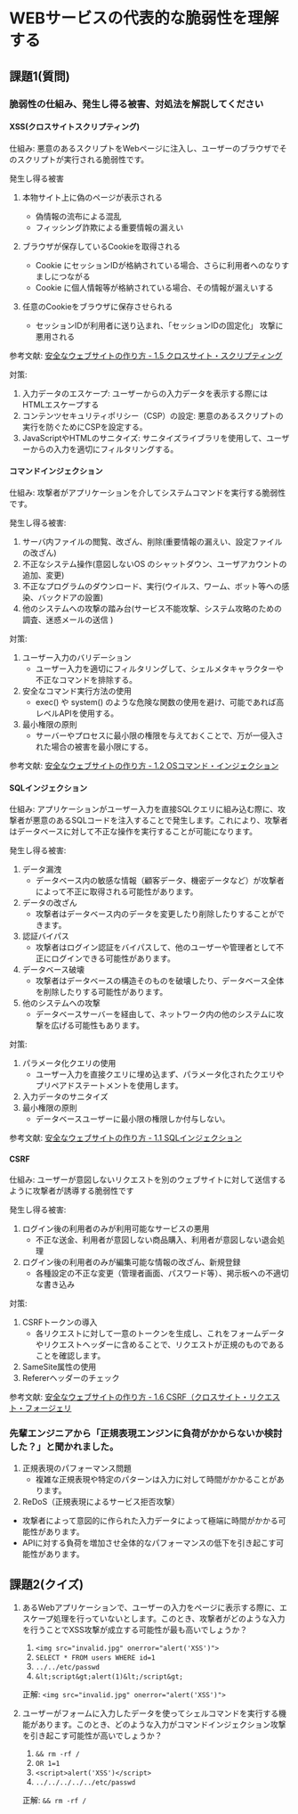 # WEBサービスの代表的な脆弱性を理解する

## 課題1(質問)

### 脆弱性の仕組み、発生し得る被害、対処法を解説してください

#### XSS(クロスサイトスクリプティング)

仕組み: 悪意のあるスクリプトをWebページに注入し、ユーザーのブラウザでそのスクリプトが実行される脆弱性です。

発生し得る被害
1. 本物サイト上に偽のページが表示される
    - 偽情報の流布による混乱
    - フィッシング詐欺による重要情報の漏えい
2. ブラウザが保存しているCookieを取得される
    - Cookie にセッションIDが格納されている場合、さらに利用者へのなりすましにつながる
    - Cookie に個人情報等が格納されている場合、その情報が漏えいする

3. 任意のCookieをブラウザに保存させられる
    -  セッションIDが利用者に送り込まれ、「セッションIDの固定化」 攻撃に悪用される
    
参考文献: [安全なウェブサイトの作り方 - 1.5 クロスサイト・スクリプティング](https://www.ipa.go.jp/security/vuln/websecurity/cross-site-scripting.html)

対策: 
1. 入力データのエスケープ: ユーザーからの入力データを表示する際にはHTMLエスケープする
2. コンテンツセキュリティポリシー（CSP）の設定: 悪意のあるスクリプトの実行を防ぐためにCSPを設定する。
3. JavaScriptやHTMLのサニタイズ: サニタイズライブラリを使用して、ユーザーからの入力を適切にフィルタリングする。

#### コマンドインジェクション

仕組み: 攻撃者がアプリケーションを介してシステムコマンドを実行する脆弱性です。

発生し得る被害:
1. サーバ内ファイルの閲覧、改ざん、削除(重要情報の漏えい、設定ファイルの改ざん)
2. 不正なシステム操作(意図しないOS のシャットダウン、ユーザアカウントの追加、変更)
3. 不正なプログラムのダウンロード、実行(ウイルス、ワーム、ボット等への感染、バックドアの設置)
4. 他のシステムへの攻撃の踏み台(サービス不能攻撃、システム攻略のための調査、迷惑メールの送信 )

対策:
1. ユーザー入力のバリデーション 
    -  ユーザー入力を適切にフィルタリングして、シェルメタキャラクターや不正なコマンドを排除する。
2. 安全なコマンド実行方法の使用
    -  exec() や system() のような危険な関数の使用を避け、可能であれば高レベルAPIを使用する。
3. 最小権限の原則
    - サーバーやプロセスに最小限の権限を与えておくことで、万が一侵入された場合の被害を最小限にする。

参考文献: [安全なウェブサイトの作り方 - 1.2 OSコマンド・インジェクション](https://www.ipa.go.jp/security/vuln/websecurity/os-command.html)

#### SQLインジェクション

仕組み: アプリケーションがユーザー入力を直接SQLクエリに組み込む際に、攻撃者が悪意のあるSQLコードを注入することで発生します。これにより、攻撃者はデータベースに対して不正な操作を実行することが可能になります。

発生し得る被害:
1. データ漏洩
    - データベース内の敏感な情報（顧客データ、機密データなど）が攻撃者によって不正に取得される可能性があります。
2. データの改ざん
    - 攻撃者はデータベース内のデータを変更したり削除したりすることができます。
3. 認証バイパス
    - 攻撃者はログイン認証をバイパスして、他のユーザーや管理者として不正にログインできる可能性があります。
4. データベース破壊
    - 攻撃者はデータベースの構造そのものを破壊したり、データベース全体を削除したりする可能性があります。
5. 他のシステムへの攻撃
    - データベースサーバーを経由して、ネットワーク内の他のシステムに攻撃を広げる可能性もあります。
    
対策:
1. パラメータ化クエリの使用
    - ユーザー入力を直接クエリに埋め込まず、パラメータ化されたクエリやプリペアドステートメントを使用します。 
2. 入力データのサニタイズ
3. 最小権限の原則
    - データベースユーザーに最小限の権限しか付与しない。 

参考文献: [安全なウェブサイトの作り方 - 1.1 SQLインジェクション](https://www.ipa.go.jp/security/vuln/websecurity/sql.html)

#### CSRF
仕組み: ユーザーが意図しないリクエストを別のウェブサイトに対して送信するように攻撃者が誘導する脆弱性です

発生し得る被害:
1. ログイン後の利用者のみが利用可能なサービスの悪用
    - 不正な送金、利用者が意図しない商品購入、利用者が意図しない退会処理
2. ログイン後の利用者のみが編集可能な情報の改ざん、新規登録
    - 各種設定の不正な変更（管理者画面、パスワード等）、掲示板への不適切な書き込み

対策:
1. CSRFトークンの導入
    - 各リクエストに対して一意のトークンを生成し、これをフォームデータやリクエストヘッダーに含めることで、リクエストが正規のものであることを確認します。 
2. SameSite属性の使用
3. Refererヘッダーのチェック

    
参考文献: [安全なウェブサイトの作り方 - 1.6 CSRF（クロスサイト・リクエスト・フォージェリ](https://www.ipa.go.jp/security/vuln/websecurity/csrf.html)


### 先輩エンジニアから「正規表現エンジンに負荷がかからないか検討した？」と聞かれました。

1. 正規表現のパフォーマンス問題
   - 複雑な正規表現や特定のパターンは入力に対して時間がかかることがあります。
2. ReDoS（正規表現によるサービス拒否攻撃）
- 攻撃者によって意図的に作られた入力データによって極端に時間がかかる可能性があります。
- APIに対する負荷を増加させ全体的なパフォーマンスの低下を引き起こす可能性があります。

## 課題2(クイズ)
1. あるWebアプリケーションで、ユーザーの入力をページに表示する際に、エスケープ処理を行っていないとします。このとき、攻撃者がどのような入力を行うことでXSS攻撃が成立する可能性が最も高いでしょうか？
    1. `<img src="invalid.jpg" onerror="alert('XSS')">`
    2. `SELECT * FROM users WHERE id=1`
    3. `../../etc/passwd`
    4. `&lt;script&gt;alert(1)&lt;/script&gt;`

    正解: `<img src="invalid.jpg" onerror="alert('XSS')">`


2. ユーザーがフォームに入力したデータを使ってシェルコマンドを実行する機能があります。このとき、どのような入力がコマンドインジェクション攻撃を引き起こす可能性が高いでしょうか？

    1. `&& rm -rf /`
    2. `OR 1=1`
    3. `<script>alert('XSS')</script>`
    4. `../../../../../etc/passwd`

    正解: `&& rm -rf /`